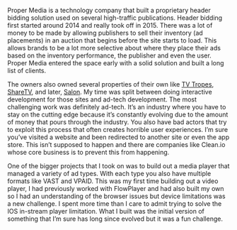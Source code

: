 Proper Media is a technology company that built a proprietary header bidding solution used on several high-traffic publications. Header bidding first started around 2014 and really took off in 2015. There was a lot of money to be made by allowing publishers to sell their inventory (ad placements) in an auction that begins before the site starts to load. This allows brands to be a lot more selective about where they place their ads based on the inventory performance, the publisher and even the user. Proper Media entered the space early with a solid solution and built a long list of clients.

The owners also owned several properties of their own like [TV Tropes](https://tvtropes.org/), [ShareTV](https://sharetv.com/), and later, [Salon](https://www.salon.com/). My time was split between doing interactive development for those sites and ad-tech development. The most challenging work was definitely ad-tech. It’s an industry where you have to stay on the cutting edge because it’s constantly evolving due to the amount of money that pours through the industry. You also have bad actors that try to exploit this process that often creates horrible user experiences. I’m sure you’ve visited a website and been redirected to another site or even the app store. This isn’t supposed to happen and there are companies like Clean.io whose core business is to prevent this from happening. 

One of the bigger projects that I took on was to build out a media player that managed a variety of ad types. With each type you also have multiple formats like VAST and VPAID. This was my first time building out a video player, I had previously worked with FlowPlayer and had also built my own so I had an understanding of the browser issues but device limitations was a new challenge. I spent more time than I care to admit trying to solve the IOS in-stream player limitation. What I built was the initial version of something that I’m sure has long since evolved but it was a fun challenge.

